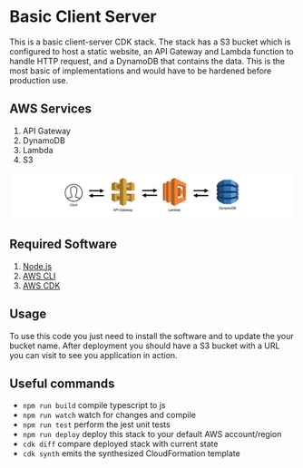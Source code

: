 # Basic Client Server

This is a basic client-server CDK stack. The stack has a S3 bucket which is configured to host a static website, an API Gateway and Lambda function to handle HTTP request, and a DynamoDB that contains the data. This is the most basic of implementations and would have to be hardened before production use.

## AWS Services

1. API Gateway
2. DynamoDB
3. Lambda
4. S3

![Architecture](img/architecture.png)

## Required Software
1. [Node.js](https://nodejs.org/en/)
2. [AWS CLI](https://aws.amazon.com/cli/)
3. [AWS CDK](https://aws.amazon.com/solutions/constructs/patterns/?constructs-master-cards.sort-by=item.additionalFields.headline&constructs-master-cards.sort-order=asc&awsf.constructs-master-filter-tech-categories=*all&awsf.constructs-master-filter-products=*all)

## Usage
To use this code you just need to install the software and to update the your bucket name.  After deployment you should have a S3 bucket with a URL you can visit to see you application in action. 

## Useful commands

 * `npm run build`   compile typescript to js
 * `npm run watch`   watch for changes and compile
 * `npm run test`    perform the jest unit tests
 * `npm run deploy`  deploy this stack to your default AWS account/region
 * `cdk diff`        compare deployed stack with current state
 * `cdk synth`       emits the synthesized CloudFormation template
